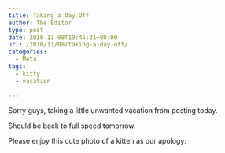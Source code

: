 ```yaml
---
title: Taking a Day Off
author: The Editor
type: post
date: 2010-11-08T19:45:21+00:00
url: /2010/11/08/taking-a-day-off/
categories:
  - Meta
tags:
  - kitty
  - vacation

---
```

Sorry guys, taking a little unwanted vacation from posting today.

Should be back to full speed tomorrow.

Please enjoy this cute photo of a kitten as our apology:

<p style="text-align: center;">
  <a href="http://media.punchingkitty.com/wordpress/2010/11/1289245162807.jpeg"><img class="aligncenter size-full wp-image-7772" title="1289245162807" src="http://media.punchingkitty.com/wordpress/2010/11/1289245162807.jpeg?filter=resize&w=550" alt="" /></a>
</p>